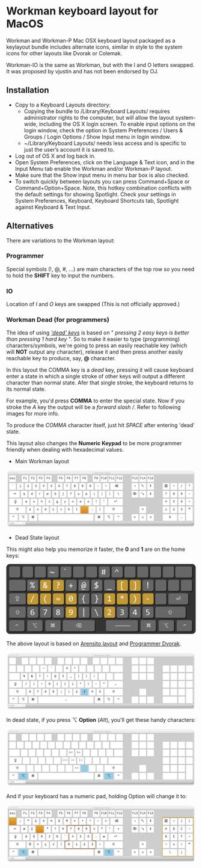 Workman keyboard layout for MacOS
===========

Workman and Workman-P Mac OSX keyboard layout packaged as a keylayout bundle includes alternate icons, similar in style to the system icons for other layouts like Dvorak or Colemak.

Workman-IO is the same as Workman, but with the I and O letters swapped. It was proposed by vjustin and has not been endorsed by OJ.

## Installation

 * Copy to a Keyboard Layouts directory:
   * Copying the bundle to /Library/Keyboard Layouts/ requires administrator rights to the computer, but will allow the layout system-wide, including the OS X login screen. To enable input options on the login window, check the option in System Preferences / Users & Groups / Login Options / Show Input menu in login window.
	* ~/Library/Keyboard Layouts/ needs less access and is specific to just the user’s account it is saved to.
 * Log out of OS X and log back in.
 * Open System Preferences, click on the Language & Text icon, and in the Input Menu tab enable the Workman and/or Workman-P layout.
 * Make sure that the Show input menu in menu bar box is also checked.
 * To switch quickly between layouts you can press Command+Space or Command+Option+Space. Note, this hotkey combination conflicts with the default settings for showing Spotlight. Check your settings in System Preferences, Keyboard, Keyboard Shortcuts tab, Spotlight against Keyboard & Text Input.

## Alternatives

There are variations to the Workman layout:

### Programmer
Special symbols (!, @, #, ...) are main characters of the top row so you need to hold
  the **SHIFT** key to input the numbers.
### IO
Location of *I* and *O* keys are swapped (This is not officially approved.)
### Workman Dead (for programmers)
The idea of using [*'dead' keys*](http://goo.gl/SURIC) is based
on " *pressing 2 easy keys is better than pressing 1 hard key* ".
So to make it easier to type (programming) characters/symbols, we're going to
press an easily reachable key (which will **NOT** output any character), release it and then press another easily reachable key to produce, say, **@** character.

In this layout the COMMA key is a *dead* key, pressing it will cause keyboard enter a state in which a single stroke of other keys will output a different character than normal state. Afer that single stroke, the keyboard returns to its normal state.

For example, you'd press __COMMA__ to enter the special state. Now if you stroke the *A* key the
output will be a *forward slash /*. Refer to following images for more info.

To produce the *COMMA* character itself, just hit *SPACE* after entering 'dead' state.

This layout also changes the **Numeric Keypad** to be more programmer friendly when dealing with
hexadecimal values.

* Main Workman layout

![Main layout](screenshots/main_layout.png)

* Dead State layout

This might also help you memorize it faster, the **0** and **1** are on the home keys:

![dead state layout](screenshots/dead_state_layout.png)

The above layout is based on [Arensito layout](http://www.pvv.org/~hakonhal/main.cgi/keyboard) and
[Programmer Dvorak](http://www.kaufmann.no/roland/dvorak/).

![Dead State layout](screenshots/dead_state.png)

In dead state, if you press ⌥ **Option** (*Alt*), you'll get these handy characters:

![Dead State + Option](screenshots/dead_state_option.png)

And if your keyboard has a numeric pad, holding Option will change it to:

![Numeric Pad](screenshots/option_hexadecimal.png)
